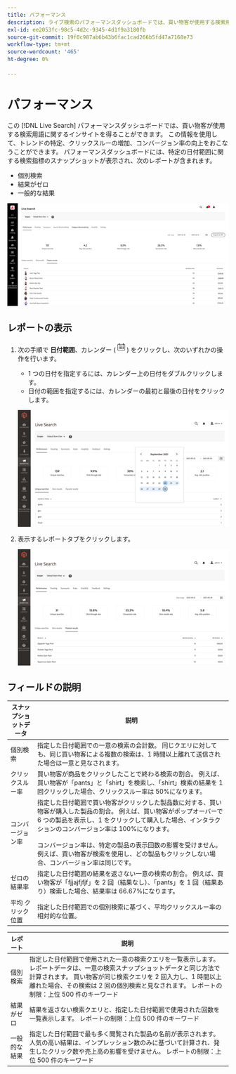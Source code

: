 ```yaml
---
title: パフォーマンス
description: ライブ検索のパフォーマンスダッシュボードでは、買い物客が使用する検索用語に関するインサイトを得ることができます。
exl-id: ee2053fc-98c5-4d2c-9345-4d1f9a3180fb
source-git-commit: 19f0c987ab6b43b6fac1cad266b5fd47a7168e73
workflow-type: tm+mt
source-wordcount: '465'
ht-degree: 0%

---
```


# パフォーマンス

この [!DNL Live Search] パフォーマンスダッシュボードでは、買い物客が使用する検索用語に関するインサイトを得ることができます。 この情報を使用して、トレンドの特定、クリックスルーの増加、コンバージョン率の向上をおこなうことができます。 パフォーマンスダッシュボードには、特定の日付範囲に関する検索指標のスナップショットが表示され、次のレポートが含まれます。

* 個別検索
* 結果がゼロ
* 一般的な結果

![パフォーマンス](assets/performance-unique-searches.png)

## レポートの表示

1. 次の手順で **日付範囲**、カレンダー (![カレンダー](assets/btn-calendar.png)) をクリックし、次のいずれかの操作を行います。

   * 1 つの日付を指定するには、カレンダー上の日付をダブルクリックします。
   * 日付の範囲を指定するには、カレンダーの最初と最後の日付をクリックします。

   ![パフォーマンスレポート期間](assets/performance-calendar.png)

1. 表示するレポートタブをクリックします。

   ![パフォーマンスの人気のある結果](assets/performance-popular-results.png)

## フィールドの説明

| スナップショットデータ | 説明 |
|--- |--- |
| 個別検索 | 指定した日付範囲での一意の検索の合計数。 同じクエリに対しても、同じ買い物客による複数の検索は、1 時間以上離れて送信された場合は一意と見なされます。 |
| クリックスルー率 | 買い物客が商品をクリックしたことで終わる検索の割合。 例えば、買い物客が「pants」と「shirt」を検索し、「shirt」検索の結果を 1 回クリックした場合、クリックスルー率は 50%になります。 |
| コンバージョン率 | 指定した日付範囲で買い物客がクリックした製品数に対する、買い物客が購入した製品の割合。 例えば、買い物客がポップオーバーで 6 つの製品を表示し、1 をクリックして購入した場合、インタラクションのコンバージョン率は 100%になります。 <br /><br />コンバージョン率は、特定の製品の表示回数の影響を受けません。 例えば、買い物客が検索を使用し、どの製品もクリックしない場合、コンバージョン率は同じです。 |
| ゼロの結果率 | 指定した日付範囲の結果を返さない一意の検索の割合。 例えば、買い物客が「fjjajfjfjf」を 2 回（結果なし）、「pants」を 1 回（結果あり）検索した場合、結果率は 66.67%になります。 |
| 平均 クリック位置 | 指定した日付範囲での個別検索に基づく、平均クリックスルー率の相対的な位置。 |

| レポート | 説明 |
|--- |--- |
| 個別検索 | 指定した日付範囲で使用された一意の検索クエリを一覧表示します。 レポートデータは、一意の検索スナップショットデータと同じ方法で計算されます。 買い物客が同じ検索クエリを 2 回入力し、1 時間以上離れた場合、その検索は 2 回の個別検索と見なされます。 レポートの制限：上位 500 件のキーワード |
| 結果がゼロ | 結果を返さない検索クエリと、指定した日付範囲で使用された回数を一覧表示します。 レポートの制限：上位 500 件のキーワード |
| 一般的な結果 | 指定した日付範囲で最も多く閲覧された製品の名前が表示されます。 人気の高い結果は、インプレッション数のみに基づいて計算され、発生したクリック数や売上高の影響を受けません。 レポートの制限：上位 500 件のキーワード |
